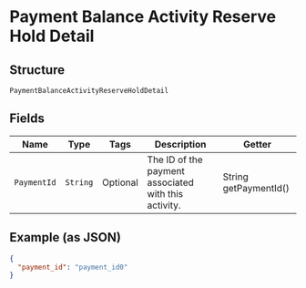 
# Payment Balance Activity Reserve Hold Detail

## Structure

`PaymentBalanceActivityReserveHoldDetail`

## Fields

| Name | Type | Tags | Description | Getter |
|  --- | --- | --- | --- | --- |
| `PaymentId` | `String` | Optional | The ID of the payment associated with this activity. | String getPaymentId() |

## Example (as JSON)

```json
{
  "payment_id": "payment_id0"
}
```

